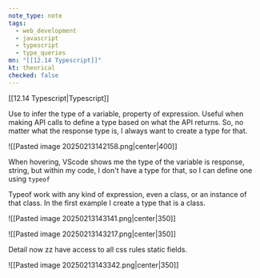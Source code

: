 ```yaml
---
note_type: note
tags:
  - web_development
  - javascript
  - typescript
  - type_queries
mn: "[[12.14 Typescript]]"
kt: theorical
checked: false
---
```

[[12.14 Typescript|Typescript]]

Use to infer the type of a variable, property of expression. Useful when making API calls to define a type based on what the API returns. So, no matter what the response type is, I always want to create a type for that. 

![[Pasted image 20250213142158.png|center|400]]

When hovering, VScode shows me the type of the variable is response, string, but within my code, I don't have a type for that, so I can define one using `typeof`

Typeof work with any kind of expression, even a class, or an instance of that class. In the first example I create a type that is a class.


![[Pasted image 20250213143141.png|center|350]]

![[Pasted image 20250213143217.png|center|350]]

Detail now zz have access to all css rules static fields. 

![[Pasted image 20250213143342.png|center|350]]

